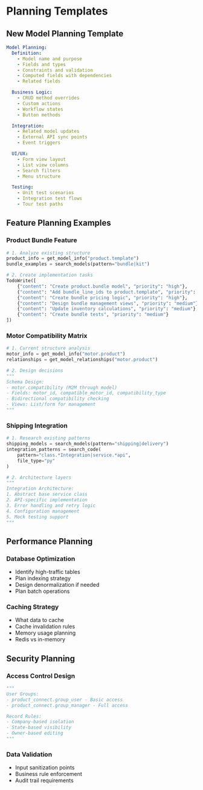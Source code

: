 # Planning Templates

## New Model Planning Template

```yaml
Model Planning:
  Definition:
    - Model name and purpose
    - Fields and types
    - Constraints and validation
    - Computed fields with dependencies
    - Related fields

  Business Logic:
    - CRUD method overrides
    - Custom actions
    - Workflow states
    - Button methods

  Integration:
    - Related model updates
    - External API sync points
    - Event triggers

  UI/UX:
    - Form view layout
    - List view columns
    - Search filters
    - Menu structure

  Testing:
    - Unit test scenarios
    - Integration test flows
    - Tour test paths
```

## Feature Planning Examples

### Product Bundle Feature

```python
# 1. Analyze existing structure
product_info = get_model_info("product.template")
bundle_examples = search_models(pattern="bundle|kit")

# 2. Create implementation tasks
TodoWrite([
    {"content": "Create product.bundle model", "priority": "high"},
    {"content": "Add bundle_line_ids to product.template", "priority": "high"},
    {"content": "Create bundle pricing logic", "priority": "high"},
    {"content": "Design bundle management views", "priority": "medium"},
    {"content": "Update inventory calculations", "priority": "medium"},
    {"content": "Create bundle tests", "priority": "medium"}
])
```

### Motor Compatibility Matrix

```python
# 1. Current structure analysis
motor_info = get_model_info("motor.product")
relationships = get_model_relationships("motor.product")

# 2. Design decisions
"""
Schema Design:
- motor.compatibility (M2M through model)
- Fields: motor_id, compatible_motor_id, compatibility_type
- Bidirectional compatibility checking
- Views: List/form for management
"""
```

### Shipping Integration

```python
# 1. Research existing patterns
shipping_models = search_models(pattern="shipping|delivery")
integration_patterns = search_code(
    pattern="class.*Integration|service.*api",
    file_type="py"
)

# 2. Architecture layers
"""
Integration Architecture:
1. Abstract base service class
2. API-specific implementation  
3. Error handling and retry logic
4. Configuration management
5. Mock testing support
"""
```

## Performance Planning

### Database Optimization

- Identify high-traffic tables
- Plan indexing strategy
- Design denormalization if needed
- Plan batch operations

### Caching Strategy

- What data to cache
- Cache invalidation rules
- Memory usage planning
- Redis vs in-memory

## Security Planning

### Access Control Design

```python
"""
User Groups:
- product_connect.group_user - Basic access
- product_connect.group_manager - Full access

Record Rules:
- Company-based isolation
- State-based visibility
- Owner-based editing
"""
```

### Data Validation

- Input sanitization points
- Business rule enforcement
- Audit trail requirements
